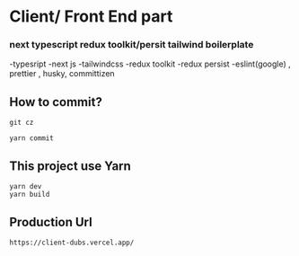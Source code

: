 # Client/ Front End part

### next typescript redux toolkit/persit tailwind boilerplate

-typesript
-next js
-tailwindcss
-redux toolkit
-redux persist
-eslint(google) , prettier , husky, committizen

## How to commit?

```
git cz
```

```
yarn commit
```

## This project use Yarn

```
yarn dev
yarn build
```

## Production Url

```
https://client-dubs.vercel.app/
```

